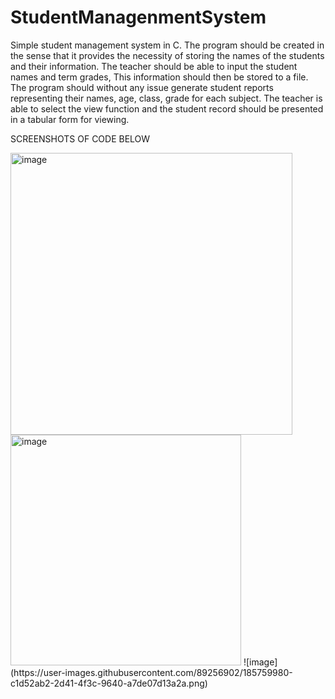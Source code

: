 # StudentManagenmentSystem
Simple student management system in C. 
The program should be created in the sense that it provides the necessity of storing the names of the students and their information. 
The teacher should be able to input the student names and term grades, This information should then be stored to a file. 
The program should without any issue  generate student reports  representing their names, age, class, grade for each subject. 
The teacher is able to select the view function and the student record should be presented in a tabular form for viewing. 




 SCREENSHOTS OF CODE BELOW 


<img width="451" alt="image" src="https://user-images.githubusercontent.com/89256902/185759902-1bb37841-7912-402c-8031-832e41fd5bc7.png">
<img width="369" alt="image" src="https://user-images.githubusercontent.com/89256902/185759925-2ab45cc5-d08b-4861-9bee-f5d9d4a9a28c.png">
![image](https://user-images.githubusercontent.com/89256902/185759980-c1d52ab2-2d41-4f3c-9640-a7de07d13a2a.png)

